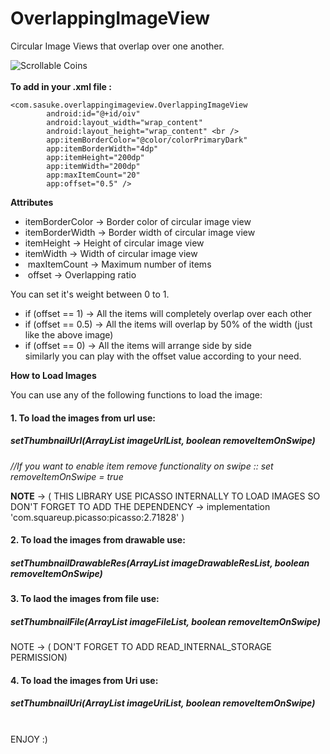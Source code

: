 # OverlappingImageView

Circular Image Views that overlap over one another. <br />

![Scrollable Coins](https://github.com/aditya09tyagi/OverlappingView/blob/master/video2gif_20180524_231352%5B1%5D.gif)
<br />
<br />
<b>To add in your .xml file : </b>

```
<com.sasuke.overlappingimageview.OverlappingImageView
        android:id="@+id/oiv"
        android:layout_width="wrap_content"
        android:layout_height="wrap_content" <br />
        app:itemBorderColor="@color/colorPrimaryDark"
        app:itemBorderWidth="4dp"
        app:itemHeight="200dp"
        app:itemWidth="200dp"
        app:maxItemCount="20"
        app:offset="0.5" />
 ```

<b>Attributes</b> <br />

 *  itemBorderColor -> Border color of circular image view <br />
 *  itemBorderWidth -> Border width of circular image view <br />
 *  itemHeight -> Height of circular image view <br />
 *  itemWidth -> Width of circular image view <br />
 *  maxItemCount -> Maximum number of items <br />
 *  offset -> Overlapping ratio <br />

You can set it's weight between 0 to 1. <br />

   - if (offset == 1) -> All the items will completely overlap over each other <br />
   - if (offset == 0.5) -> All the items will overlap by 50% of the width (just like the above image) <br />
   - if (offset == 0) -> All the items will arrange side by side <br />
   similarly you can play with the offset value according to your need. <br />

<b>How to Load Images</b> <br />

You can use any of the following functions to load the image: <br />

<h4>1. To load the images from url use:</h4>
   <h5>setThumbnailUrl(ArrayList<String> imageUrlList, boolean removeItemOnSwipe)</h5>       
        <em>//If you want to enable item remove functionality on swipe :: set removeItemOnSwipe = true </em>
        

<b>NOTE</b> -> ( THIS LIBRARY USE PICASSO INTERNALLY TO LOAD IMAGES SO DON'T FORGET TO ADD THE DEPENDENCY -> implementation 'com.squareup.picasso:picasso:2.71828' ) 

<h4>2. To load the images from drawable use:</h4>
   <h5>setThumbnailDrawableRes(ArrayList<Integer> imageDrawableResList, boolean removeItemOnSwipe)</h5>

<h4>3. To laod the images from file use:</h4>
   <h5>setThumbnailFile(ArrayList<File> imageFileList, boolean removeItemOnSwipe) </h5>

NOTE -> ( DON'T FORGET TO ADD READ_INTERNAL_STORAGE PERMISSION)

<h4>4. To load the images from Uri use:</h4>
   <h5>setThumbnailUri(ArrayList<Uri> imageUriList, boolean removeItemOnSwipe) </h5><br />
ENJOY :)
